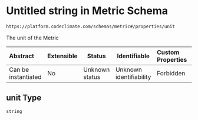 # Untitled string in Metric Schema

```txt
https://platform.codeclimate.com/schemas/metric#/properties/unit
```

The unit of the Metric


| Abstract            | Extensible | Status         | Identifiable            | Custom Properties | Additional Properties | Access Restrictions | Defined In                                                                      |
| :------------------ | ---------- | -------------- | ----------------------- | :---------------- | --------------------- | ------------------- | ------------------------------------------------------------------------------- |
| Can be instantiated | No         | Unknown status | Unknown identifiability | Forbidden         | Allowed               | none                | [Metric.schema.json\*](../../schemas/Metric.schema.json "open original schema") |

## unit Type

`string`
